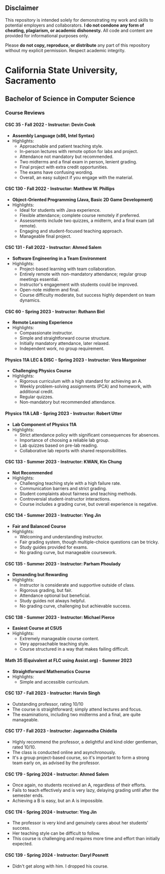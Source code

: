 ## Disclaimer

This repository is intended solely for demonstrating my work and skills to potential employers and collaborators. **I do not condone any form of cheating, plagiarism, or academic dishonesty.** All code and content are provided for informational purposes only.

Please **do not copy, reproduce, or distribute** any part of this repository without my explicit permission. Respect academic integrity.

# California State University, Sacramento
## Bachelor of Science in Computer Science

### Course Reviews

#### CSC 35 - Fall 2022 - Instructor: Devin Cook
- **Assembly Language (x86, Intel Syntax)**
- Highlights: 
  - Approachable and patient teaching style.
  - In-person lectures with remote option for labs and project.
  - Attendance not mandatory but recommended.
  - Two midterms and a final exam in person, lenient grading.
  - Final project with extra credit opportunities.
  - The exams have confusing wording.
  - Overall, an easy subject if you engage with the material.


#### CSC 130 - Fall 2022 - Instructor: Matthew W. Phillips
- **Object-Oriented Programming (Java, Basic 2D Game Development)**
- Highlights:
  - Ideal for students with Java experience.
  - Flexible attendance; complete course remotely if preferred.
  - Assessments include two quizzes, a midterm, and a final exam (all remote).
  - Engaging and student-focused teaching approach.
  - Manageable final project.


#### CSC 131 - Fall 2022 - Instructor: Ahmed Salem
- **Software Engineering in a Team Environment**
- Highlights:
  - Project-based learning with team collaboration.
  - Entirely remote with non-mandatory attendance; regular group meetings essential.
  - Instructor's engagement with students could be improved.
  - Open-note midterm and final.
  - Course difficulty moderate, but success highly dependent on team dynamics.


#### CSC 60 - Spring 2023 - Instructor: Ruthann Biel
- **Remote Learning Experience**
- Highlights:
  - Compassionate instructor.
  - Simple and straightforward course structure.
  - Initially mandatory attendance, later relaxed.
  - Independent work, no group requirement.


#### Physics 11A LEC & DISC - Spring 2023 - Instructor: Vera Margoniner
- **Challenging Physics Course**
- Highlights:
  - Rigorous curriculum with a high standard for achieving an A.
  - Weekly problem-solving assignments (PCA) and homework, with additional credit.
  - Regular quizzes.
  - Non-mandatory but recommended attendance.


#### Physics 11A LAB - Spring 2023 - Instructor: Robert Utter
- **Lab Component of Physics 11A**
- Highlights:
  - Strict attendance policy with significant consequences for absences.
  - Importance of choosing a reliable lab group.
  - Lab quizzes based on pre-lab reading.
  - Collaborative lab reports with shared responsibilities.


#### CSC 133 - Summer 2023 - Instructor: KWAN, Kin Chung
- **Not Recommended**
- Highlights:
  - Challenging teaching style with a high failure rate.
  - Communication barriers and strict grading.
  - Student complaints about fairness and teaching methods.
  - Controversial student-instructor interactions.
  - Course includes a grading curve, but overall experience is negative.


#### CSC 134 - Summer 2023 - Instructor: Ying Jin
- **Fair and Balanced Course**
- Highlights:
  - Welcoming and understanding instructor.
  - Fair grading system, though multiple-choice questions can be tricky.
  - Study guides provided for exams.
  - No grading curve, but manageable coursework.


#### CSC 135 - Summer 2023 - Instructor: Parham Phoulady
- **Demanding but Rewarding**
- Highlights:
  - Instructor is considerate and supportive outside of class.
  - Rigorous grading, but fair.
  - Attendance optional but beneficial.
  - Study guides not always helpful.
  - No grading curve, challenging but achievable success.


#### CSC 138 - Summer 2023 - Instructor: Michael Pierce
- **Easiest Course at CSUS**
- Highlights:
  - Extremely manageable course content.
  - Very approachable teaching style.
  - Course structured in a way that makes failing difficult.


#### Math 35 (Equivalent at FLC using Assist.org) - Summer 2023
- **Straightforward Mathematics Course**
- Highlights:
  - Simple and accessible curriculum.


#### CSC 137 - Fall 2023 - Instructor: Harvin Singh
- Outstanding professor, rating 10/10
- The course is straightforward; simply attend lectures and focus.
- The examinations, including two midterms and a final, are quite manageable.


#### CSC 177 - Fall 2023 - Instructor: Jagannadha Chidella
- Highly recommend the professor, a delightful and kind older gentleman, rated 10/10.
- The class is conducted online and asynchronously.
- It's a group project-based course, so it's important to form a strong team early on, as advised by the professor.


#### CSC 179 - Spring 2024 - Instructor: Ahmed Salem
- Once again, no students received an A, regardless of their efforts.
- Fails to teach effectively and is very lazy, delaying grading until after the semester ends.
- Achieving a B is easy, but an A is impossible.

#### CSC 174 - Spring 2024 - Instructor: Ying Jin
- The professor is very kind and genuinely cares about her students' success.
- Her teaching style can be difficult to follow.
- This course is challenging and requires more time and effort than initially expected.


#### CSC 139 - Spring 2024 - Instructor: Daryl Posnett
- Didn't get along with him. I dropped his course.
